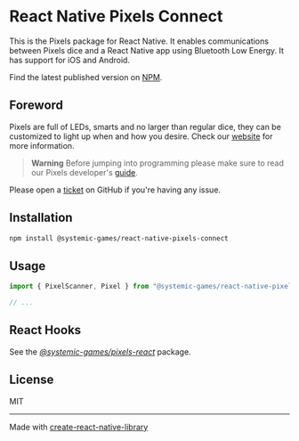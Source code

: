 # React Native Pixels Connect

This is the Pixels package for React Native.
It enables communications between Pixels dice and a React Native app
using Bluetooth Low Energy.
It has support for iOS and Android.

Find the latest published version on [NPM](
  https://www.npmjs.com/package/@systemic-games/react-native-pixels-connect
).

## Foreword

Pixels are full of LEDs, smarts and no larger than regular dice, they can be
customized to light up when and how you desire.
Check our [website](https://gamewithpixels.com/) for more information.

> **Warning**
> Before jumping into programming please make sure to read our Pixels developer's
> [guide](https://github.com/GameWithPixels/.github/blob/main/doc/DevelopersGuide.md).

Please open a [ticket](
    https://github.com/GameWithPixels/pixels-js/issues
) on GitHub if you're having any issue.

## Installation

```sh
npm install @systemic-games/react-native-pixels-connect
```

## Usage

```js
import { PixelScanner, Pixel } from "@systemic-games/react-native-pixels-connect";

// ...
```

## React Hooks

See the [*@systemic-games/pixels-react*](../pixels-react) package.

## License

MIT

---

Made with [create-react-native-library](https://github.com/callstack/react-native-builder-bob)
